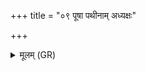 +++
title = "०९ पूषा पथीनाम् अध्यक्षः"

+++
<details><summary>मूलम् (GR)</summary>

पूषा पथीनाम् अध्यक्षः ।  
स मा (…) ॥ +++(see 15.7.1bcd)+++
</details>